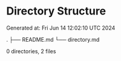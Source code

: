 # Directory Structure

Generated at: Fri Jun 14 12:02:10 UTC 2024

.
├── README.md
└── directory.md

0 directories, 2 files
